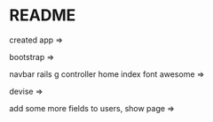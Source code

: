 # README

created app =>

bootstrap =>

navbar
rails g controller home index 
font awesome =>

devise =>

add some more fields to users,
show page =>